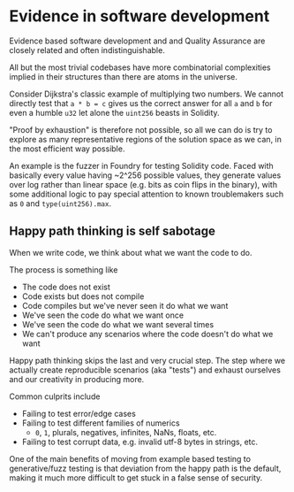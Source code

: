 # Evidence in software development

Evidence based software development and and Quality Assurance are closely related
and often indistinguishable.

All but the most trivial codebases have more combinatorial complexities implied
in their structures than there are atoms in the universe.

Consider Dijkstra's classic example of multiplying two numbers. We cannot
directly test that `a * b = c` gives us the correct answer for all `a` and `b`
for even a humble `u32` let alone the `uint256` beasts in Solidity.

"Proof by exhaustion" is therefore not possible, so all we can do is try to
explore as many representative regions of the solution space as we can, in the
most efficient way possible.

An example is the fuzzer in Foundry for testing Solidity code. Faced with
basically every value having ~2^256 possible values, they generate values
over log rather than linear space (e.g. bits as coin flips in the binary), with
some additional logic to pay special attention to known troublemakers such as
`0` and `type(uint256).max`.

## Happy path thinking is self sabotage

When we write code, we think about what we want the code to do.

The process is something like

- The code does not exist
- Code exists but does not compile
- Code compiles but we've never seen it do what we want
- We've seen the code do what we want once
- We've seen the code do what we want several times
- We can't produce any scenarios where the code doesn't do what we want

Happy path thinking skips the last and very crucial step. The step where we
actually create reproducible scenarios (aka "tests") and exhaust ourselves and
our creativity in producing more.

Common culprits include

- Failing to test error/edge cases
- Failing to test different families of numerics
    - `0`, `1`, plurals, negatives, infinites, NaNs, floats, etc.
- Failing to test corrupt data, e.g. invalid utf-8 bytes in strings, etc.

One of the main benefits of moving from example based testing to generative/fuzz
testing is that deviation from the happy path is the default, making it much more
difficult to get stuck in a false sense of security.